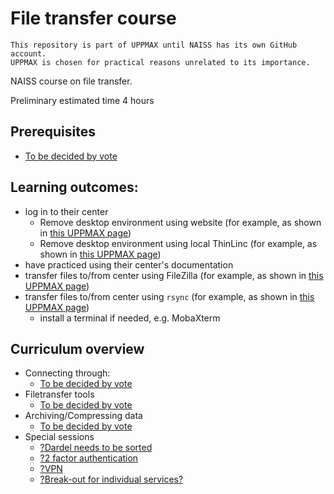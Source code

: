 # File transfer course

```text
This repository is part of UPPMAX until NAISS has its own GitHub account.
UPPMAX is chosen for practical reasons unrelated to its importance.
```

NAISS course on file transfer.

Preliminary estimated time 4 hours

## Prerequisites

- [To be decided by vote](https://github.com/UPPMAX/naiss_file_transfer_course/issues/5)

## Learning outcomes:

- log in to their center
    - Remove desktop environment using website (for example, as shown in [this UPPMAX page](https://docs.uppmax.uu.se/getting_started/login_rackham_remote_desktop_website/))
    - Remove desktop environment using local ThinLinc (for example, as shown in [this UPPMAX page](https://docs.uppmax.uu.se/getting_started/login_rackham_remote_desktop_local_thinlinc_client/))
- have practiced using their center's documentation
- transfer files to/from center using FileZilla (for example, as shown in [this UPPMAX page](https://docs.uppmax.uu.se/software/rackham_file_transfer_using_filezilla/))
- transfer files to/from center using `rsync` (for example, as shown in [this UPPMAX page](https://docs.uppmax.uu.se/software/rsync_on_rackham/))  
    - install a terminal if needed, e.g. MobaXterm

## Curriculum overview

- Connecting through:
    - [To be decided by vote](https://github.com/UPPMAX/naiss_file_transfer_course/issues/7)
- Filetransfer tools 
  - [To be decided by vote](https://github.com/UPPMAX/naiss_file_transfer_course/issues/2)
- Archiving/Compressing data
    - [To be decided by vote](https://github.com/UPPMAX/naiss_file_transfer_course/issues/4)
- Special sessions 
    - [?Dardel needs to be sorted](https://github.com/UPPMAX/naiss_file_transfer_course/issues/8)
    - [?2 factor authentication](https://github.com/UPPMAX/naiss_file_transfer_course/issues/9)
    - [?VPN](https://github.com/UPPMAX/naiss_file_transfer_course/issues/10)
    - [?Break-out for individual services?](https://github.com/UPPMAX/naiss_file_transfer_course/issues/11)
